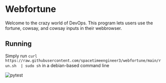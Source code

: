 # Webfortune
Welcome to the crazy world of DevOps. This program lets users use the fortune, cowsay, and cowsay inputs in their webbrowser. 

## Running
Simply run `curl https://raw.githubusercontent.com/spacetimeengineer3/webfortune/main/run.sh  | sudo sh` in a debian-based command line


![pytest](https://githib.com/spacetimeengineer/webfortune/actions/workflow/main.yml/badge.svg)


